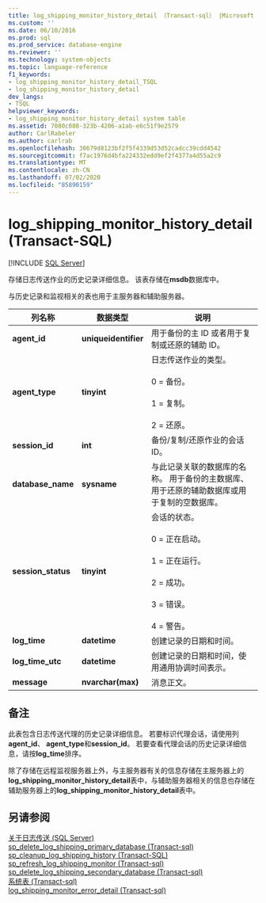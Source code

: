 ```yaml
---
title: log_shipping_monitor_history_detail （Transact-sql） |Microsoft Docs
ms.custom: ''
ms.date: 06/10/2016
ms.prod: sql
ms.prod_service: database-engine
ms.reviewer: ''
ms.technology: system-objects
ms.topic: language-reference
f1_keywords:
- log_shipping_monitor_history_detail_TSQL
- log_shipping_monitor_history_detail
dev_langs:
- TSQL
helpviewer_keywords:
- log_shipping_monitor_history_detail system table
ms.assetid: 7080c888-323b-4206-a1ab-e6c51f9e2579
author: CarlRabeler
ms.author: carlrab
ms.openlocfilehash: 30679d8123bf2f5f4339d53d52cadcc39cdd4542
ms.sourcegitcommit: f7ac1976d4bfa224332edd9ef2f4377a4d55a2c9
ms.translationtype: MT
ms.contentlocale: zh-CN
ms.lasthandoff: 07/02/2020
ms.locfileid: "85890159"
---
```

# <a name="log_shipping_monitor_history_detail-transact-sql"></a>log_shipping_monitor_history_detail (Transact-SQL)
[!INCLUDE [SQL Server](../../includes/applies-to-version/sqlserver.md)]

  存储日志传送作业的历史记录详细信息。 该表存储在**msdb**数据库中。  
  
 与历史记录和监视相关的表也用于主服务器和辅助服务器。  
  
|列名称|数据类型|说明|  
|-----------------|---------------|-----------------|  
|**agent_id**|**uniqueidentifier**|用于备份的主 ID 或者用于复制或还原的辅助 ID。|  
|**agent_type**|**tinyint**|日志传送作业的类型。<br /><br /> 0 = 备份。<br /><br /> 1 = 复制。<br /><br /> 2 = 还原。|  
|**session_id**|**int**|备份/复制/还原作业的会话 ID。|  
|**database_name**|**sysname**|与此记录关联的数据库的名称。 用于备份的主数据库、用于还原的辅助数据库或用于复制的空数据库。|  
|**session_status**|**tinyint**|会话的状态。<br /><br /> 0 = 正在启动。<br /><br /> 1 = 正在运行。<br /><br /> 2 = 成功。<br /><br /> 3 = 错误。<br /><br /> 4 = 警告。|  
|**log_time**|**datetime**|创建记录的日期和时间。|  
|**log_time_utc**|**datetime**|创建记录的日期和时间，使用通用协调时间表示。|  
|**message**|**nvarchar(max)**|消息正文。|  
  
## <a name="remarks"></a>备注  
 此表包含日志传送代理的历史记录详细信息。 若要标识代理会话，请使用列**agent_id**、 **agent_type**和**session_id**。 若要查看代理会话的历史记录详细信息，请按**log_time**排序。  
  
 除了存储在远程监视服务器上外，与主服务器有关的信息存储在主服务器上的**log_shipping_monitor_history_detail**表中，与辅助服务器相关的信息也存储在辅助服务器上的**log_shipping_monitor_history_detail**表中。  
  
## <a name="see-also"></a>另请参阅  
 [关于日志传送 (SQL Server)](../../database-engine/log-shipping/about-log-shipping-sql-server.md)   
 [sp_delete_log_shipping_primary_database &#40;Transact-sql&#41;](../../relational-databases/system-stored-procedures/sp-delete-log-shipping-primary-database-transact-sql.md)   
 [sp_cleanup_log_shipping_history (Transact-SQL)](../../relational-databases/system-stored-procedures/sp-cleanup-log-shipping-history-transact-sql.md)   
 [sp_refresh_log_shipping_monitor &#40;Transact-sql&#41;](../../relational-databases/system-stored-procedures/sp-refresh-log-shipping-monitor-transact-sql.md)   
 [sp_delete_log_shipping_secondary_database &#40;Transact-sql&#41;](../../relational-databases/system-stored-procedures/sp-delete-log-shipping-secondary-database-transact-sql.md)   
 [系统表 &#40;Transact-sql&#41;](../../relational-databases/system-tables/system-tables-transact-sql.md)   
 [log_shipping_monitor_error_detail &#40;Transact-sql&#41;](../../relational-databases/system-tables/log-shipping-monitor-error-detail-transact-sql.md)  
  
  
